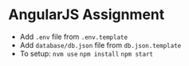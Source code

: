 # AngularJS Assignment

- Add `.env` file from `.env.template`
- Add `database/db.json` file from `db.json.template`
- To setup:
    `nvm use`
    `npm install`
    `npm start`
